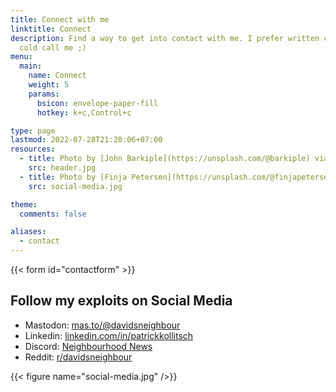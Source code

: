```yaml
---
title: Connect with me
linktitle: Connect
description: Find a way to get into contact with me. I prefer written contact before you
  cold call me ;)
menu:
  main:
    name: Connect
    weight: 5
    params:
      bsicon: envelope-paper-fill
      hotkey: k+c,Control+c

type: page
lastmod: 2022-07-28T21:20:06+07:00
resources:
  - title: Photo by [John Barkiple](https://unsplash.com/@barkiple) via [Unsplash](https://unsplash.com/)
    src: header.jpg
  - title: Photo by [Finja Petersen](https://unsplash.com/@finjapetersen) via [Unsplash](https://unsplash.com/)
    src: social-media.jpg

theme:
  comments: false

aliases:
  - contact
---
```


{{< form id="contactform" >}}

## Follow my exploits on Social Media

*   Mastodon: [mas.to/@davidsneighbour](https://mas.to/@davidsneighbour)
*   Linkedin: [linkedin.com/in/patrickkollitsch](https://www.linkedin.com/in/patrickkollitsch)
*   Discord: [Neighbourhood News](https://discord.gg/Jw4J6hNAyu)
*   Reddit: [r/davidsneighbour](https://www.reddit.com/r/davidsneighbour/)

{{< figure name="social-media.jpg" />}}
